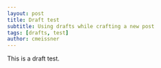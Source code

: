 ```yaml
---
layout: post
title: Draft test
subtitle: Using drafts while crafting a new post
tags: [drafts, test]
author: cmeissner
---
```


This is a draft test.
